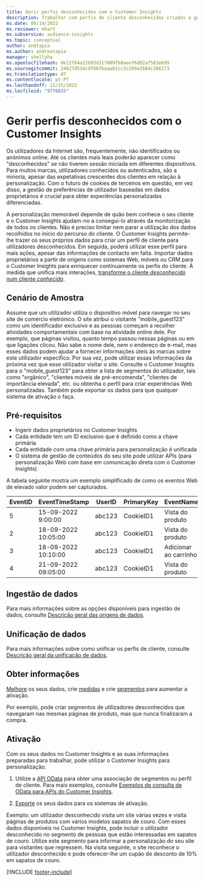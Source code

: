 ```yaml
---
title: Gerir perfis desconhecidos com o Customer Insights
description: Trabalhar com perfis de cliente desconhecidos criados e geridos no Dynamics 365 Customer Insights.
ms.date: 09/14/2022
ms.reviewer: mhart
ms.subservice: audience-insights
ms.topic: conceptual
author: andtapia
ms.author: andreatapia
manager: shellyha
ms.openlocfilehash: 0e12f64a22b93d117009fb8aee76d02a7583e699
ms.sourcegitcommit: 24627d53dcdf607baaab1cc3c299a3584c386173
ms.translationtype: HT
ms.contentlocale: pt-PT
ms.lasthandoff: 11/15/2022
ms.locfileid: "9776835"
---
```

# <a name="manage-unknown-profiles-with-customer-insights"></a>Gerir perfis desconhecidos com o Customer Insights

Os utilizadores da Internet são, frequentemente, não identificados ou anónimos online. Até os clientes mais leais poderão aparecer como "desconhecidos" se não tiverem sessão iniciada em diferentes dispositivos. Para muitos marcas, utilizadores conhecidos ou autenticados, são a minoria, apesar das expetativas crescentes dos clientes em relação à personalização. Com o futuro de cookies de terceiros em questão, em vez disso, a gestão de preferências de utilizador baseadas em dados proprietários é crucial para obter experiências personalizadas diferenciadas.

A personalização memorável depende de quão bem conhece o seu cliente e o Customer Insights ajudam-no a consegui-lo através da monitorização de todos os clientes.  Não é preciso limitar nem parar a utilização dos dados recolhidos no início do percurso do cliente. O Customer Insights permite-lhe trazer os seus próprios dados para criar um perfil de cliente para utilizadores desconhecidos. Em seguida, poderá utilizar esse perfil para mais ações, apesar das informações de contacto em falta. Importar dados proprietários a partir de origens como sistemas Web, móveis ou CRM para o Customer Insights para enriquecer continuamente os perfis do cliente. À medida que unifica mais interações, [transforme o cliente *desconhecido* num cliente *conhecido*](unknown-to-known.md).

## <a name="sample-scenario"></a>Cenário de Amostra

Assume que um utilizador utiliza o dispositivo móvel para navegar no seu site de comércio eletrónico. O site atribui o visitante "mobile_guest123" como um identificador exclusivo e as pessoas começam a recolher atividades comportamentais com base na atividade online dele. Por exemplo, que páginas visitou, quanto tempo passou nessas páginas ou em que ligações clicou. Não sabe o nome dele, nem o endereço de e-mail, mas esses dados podem ajudar a fornecer informações úteis às marcas sobre este utilizador específico. Por sua vez, pode utilizar essas informações da próxima vez que esse utilizador visitar o site. Consulte o Customer Insights para o "mobile_guest123" para obter a lista de segmentos do utilizador, tais como "orgânico", "clientes móveis de pré-encomenda", "clientes de importância elevada", etc. ou obtenha o perfil para criar experiências Web personalizadas. Também pode exportar os dados para que qualquer sistema de ativação o faça.

## <a name="prerequisites"></a>Pré-requisitos

- Ingerir dados proprietários no Customer Insights
- Cada entidade tem um ID exclusivo que é definido como a chave primária
- Cada entidade com uma chave primária para personalização é unificada
- O sistema de gestão de conteúdos do seu site pode utilizar APIs (para personalização Web com base em comunicação direta com o Customer Insights)

A tabela seguinte mostra um exemplo simplificado de como os eventos Web de elevado valor podem ser capturados.

|EventID|EventTimeStamp|UserID|PrimaryKey|EventName|
|--|--|--|--|--|
|5|15-09-2022 9:00:00|abc123|CookieID1|Vista do produto|
|2|18-09-2022 10:05:00|abc123|CookieID1|Vista do produto|
|3|18-09-2022 10:10:00|abc123|CookieID1|Adicionar ao carrinho|
|4|21-09-2022 09:05:00|abc123|CookieID1|Vista do produto|

## <a name="data-ingestion"></a>Ingestão de dados

Para mais informações sobre as opções disponíveis para ingestão de dados, consulte [Descrição geral das origens de dados](data-sources.md).

## <a name="data-unification"></a>Unificação de dados

Para mais informações sobre como unificar os perfis de cliente, consulte [Descrição geral da unificação de dados](data-unification.md).

## <a name="get-insights"></a>Obter informações

[Melhore](enrichment-hub.md) os seus dados, crie [medidas](measures.md) e crie [segmentos](segments.md) para aumentar a ativação.

Por exemplo, pode criar segmentos de utilizadores desconhecidos que navegaram nas mesmas páginas de produto, mas que nunca finalizaram a compra.

## <a name="activation"></a>Ativação

Com os seus dados no Customer Insights e as suas informações preparadas para trabalhar, pode utilizar o Customer Insights para personalização:

1. Utilize a [API OData](apis.md) para obter uma associação de segmentos ou perfil de cliente. Para mais exemplos, consulte [Exemplos de consulta de OData para APIs do Customer Insights](odata-examples.md).

1. [Exporte](export-destinations.md) os seus dados para os sistemas de ativação.

Exemplo: um utilizador desconhecido visita um site várias vezes e visita páginas de produtos com vários modelos sapatos de couro. Com esses dados disponíveis no Customer Insights, pode incluir o utilizador desconhecido no segmento de pessoas que estão interessadas em sapatos de couro. Utilize este segmento para informar a personalização do seu site para visitantes que regressem. Na visita seguinte, o site reconhece o utilizador desconhecido e pode oferecer-lhe um cupão de desconto de 10% em sapatos de couro.

[!INCLUDE [footer-include](includes/footer-banner.md)]
